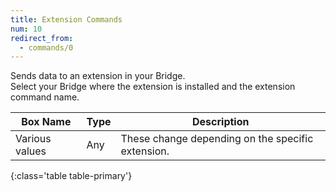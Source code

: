 ```yaml
---
title: Extension Commands
num: 10
redirect_from:
  - commands/0
---
```


Sends data to an extension in your Bridge.\
Select your Bridge where the extension is installed and the extension command name.

| Box Name | Type | Description | 
|-------|--------|--------
|Various values|	Any|	These change depending on the specific extension. 
{:class='table table-primary'}









